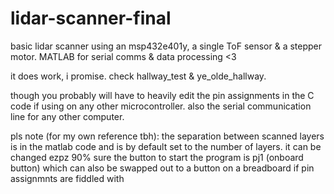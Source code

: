 # lidar-scanner-final
basic lidar scanner using an msp432e401y, a single ToF sensor &amp; a stepper motor. MATLAB for serial comms &amp; data processing &lt;3

it does work, i promise. check hallway_test & ye_olde_hallway.

though you probably will have to heavily edit the pin assignments in the C code if using on any other microcontroller. also the serial communication line for any other computer.

pls note (for my own reference tbh):
the separation between scanned layers is in the matlab code and is by default set to the number of layers. it can be changed ezpz
90% sure the button to start the program is pj1 (onboard button) which can also be swapped out to a button on a breadboard if pin assignmnts are fiddled with



